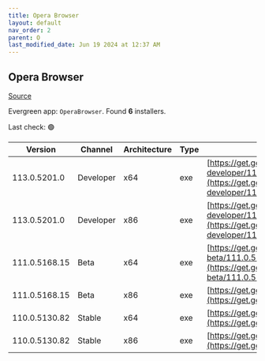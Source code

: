 ```yaml
---
title: Opera Browser
layout: default
nav_order: 2
parent: O
last_modified_date: Jun 19 2024 at 12:37 AM
---
```


## Opera Browser

[Source](https://www.opera.com/browsers/opera)

Evergreen app: `OperaBrowser`. Found **6** installers.

Last check: 🟢

| Version       | Channel   | Architecture | Type | URI                                                                                                                                                                                                                    |
| ------------- | --------- | ------------ | ---- | ---------------------------------------------------------------------------------------------------------------------------------------------------------------------------------------------------------------------- |
| 113.0.5201.0  | Developer | x64          | exe  | [https://get.geo.opera.com/pub/opera-developer/113.0.5201.0/win/Opera_Developer_113.0.5201.0_Setup_x64.exe](https://get.geo.opera.com/pub/opera-developer/113.0.5201.0/win/Opera_Developer_113.0.5201.0_Setup_x64.exe) |
| 113.0.5201.0  | Developer | x86          | exe  | [https://get.geo.opera.com/pub/opera-developer/113.0.5201.0/win/Opera_Developer_113.0.5201.0_Setup.exe](https://get.geo.opera.com/pub/opera-developer/113.0.5201.0/win/Opera_Developer_113.0.5201.0_Setup.exe)         |
| 111.0.5168.15 | Beta      | x64          | exe  | [https://get.geo.opera.com/pub/opera-beta/111.0.5168.15/win/Opera_beta_111.0.5168.15_Setup_x64.exe](https://get.geo.opera.com/pub/opera-beta/111.0.5168.15/win/Opera_beta_111.0.5168.15_Setup_x64.exe)                 |
| 111.0.5168.15 | Beta      | x86          | exe  | [https://get.geo.opera.com/pub/opera-beta/111.0.5168.15/win/Opera_beta_111.0.5168.15_Setup.exe](https://get.geo.opera.com/pub/opera-beta/111.0.5168.15/win/Opera_beta_111.0.5168.15_Setup.exe)                         |
| 110.0.5130.82 | Stable    | x64          | exe  | [https://get.geo.opera.com/pub/opera/desktop/110.0.5130.82/win/Opera_110.0.5130.82_Setup_x64.exe](https://get.geo.opera.com/pub/opera/desktop/110.0.5130.82/win/Opera_110.0.5130.82_Setup_x64.exe)                     |
| 110.0.5130.82 | Stable    | x86          | exe  | [https://get.geo.opera.com/pub/opera/desktop/110.0.5130.82/win/Opera_110.0.5130.82_Setup.exe](https://get.geo.opera.com/pub/opera/desktop/110.0.5130.82/win/Opera_110.0.5130.82_Setup.exe)                             |
